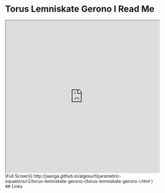 Torus Lemniskate Gerono I Read Me
===

<iframe src='http://jaanga.github.io/algesurf/parametric-equations/r2/torus-lemniskate-gerono-i/torus-lemniskate-gerono-i.html' width=100% height=500px >
There is an `iframe` here. It is not visible when viewed on github.com/algesurf. To view, please see 'Project Links' below.
</iframe>
[Full Screen]( http://jaanga.github.io/algesurf/parametric-equations/r2/torus-lemniskate-gerono-i/torus-lemniskate-gerono-i.html )
<br>
## Links 
<http://www.3d-meier.de/tut3/Seite169.html>  
